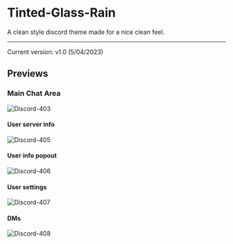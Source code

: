 # Tinted-Glass-Rain
A clean style discord theme made for a nice clean feel.
<hr>

Current version: v1.0 (5/04/2023)

## Previews

### Main Chat Area

![Discord-403](https://raw.githubusercontent.com/WildKillBill/Tinted-Glass-Rain/main/assets/Main%20chat.png?token=GHSAT0AAAAAACB55QCLNPZKOQEAHUTGOVBGZCUTK5A)

#### User server info

![Discord-405](https://raw.githubusercontent.com/WildKillBill/Tinted-Glass-Rain/main/assets/User%20server%20info.png?token=GHSAT0AAAAAACB55QCKOKUY6X6CA5NR2LV6ZCUTNBQ)

#### User info popout

![Discord-406](https://raw.githubusercontent.com/WildKillBill/Tinted-Glass-Rain/main/assets/User%20info%20popout.png?token=GHSAT0AAAAAACB55QCK3EEVQF2LJ6XA7VEAZCUTQOA)

#### User settings

![Discord-407](https://raw.githubusercontent.com/WildKillBill/Tinted-Glass-Rain/main/assets/User%20Settings.png?token=GHSAT0AAAAAACB55QCLGXRKDOSUOQ54Y3JCZCUTQYA)

#### DMs

![Discord-408](https://raw.githubusercontent.com/WildKillBill/Tinted-Glass-Rain/main/assets/DMS.png?token=GHSAT0AAAAAACB55QCLDVMWPZ736PUPJW2IZCUTREQ)
